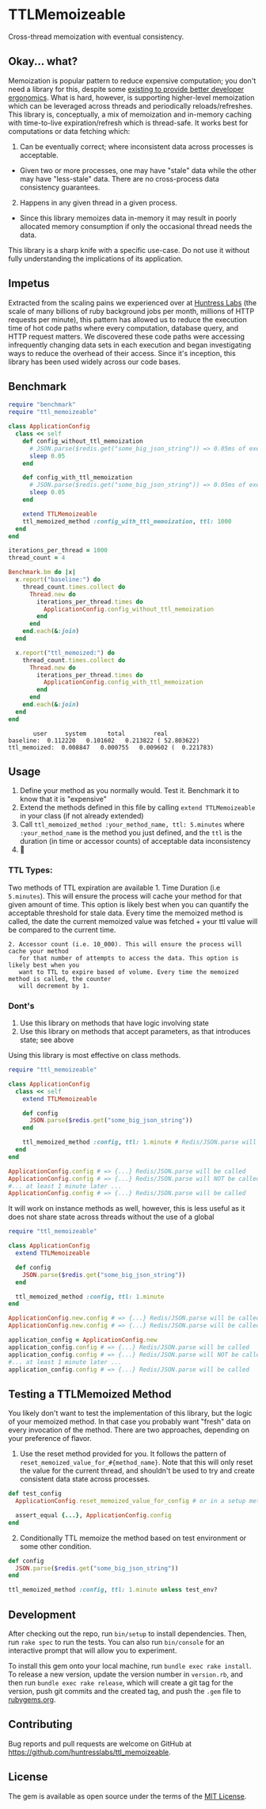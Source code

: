 # TTLMemoizeable

Cross-thread memoization with eventual consistency.

## Okay... what?

Memoization is popular pattern to reduce expensive computation; you don't need a library for this, despite some [existing to provide better developer ergonomics](https://github.com/matthewrudy/memoist). What is hard, however, is supporting higher-level memoization which can be leveraged across threads and periodically reloads/refreshes. This library is, conceptually, a mix of memoization and in-memory caching with time-to-live expiration/refresh which is thread-safe. It works best for computations or data fetching which:

1. Can be eventually correct; where inconsistent data across processes is acceptable.
  - Given two or more processes, one may have "stale" data while the other may have "less-stale" data. There are no cross-process data consistency guarantees.
2. Happens in any given thread in a given process.
  - Since this library memoizes data in-memory it may result in poorly allocated memory consumption if only the occasional thread needs the data.

This library is a sharp knife with a specific use-case. Do not use it without fully understanding the implications of its application.

## Impetus

Extracted from the scaling pains we experienced over at [Huntress Labs](https://www.huntress.com) (the scale of many billions of ruby background jobs per month, millions of HTTP requests per minute), this pattern has allowed us to reduce the execution time of hot code paths where every computation, database query, and HTTP request matters. We discovered these code paths were accessing infrequently changing data sets in each execution and began investigating ways to reduce the overhead of their access. Since it's inception, this library has been used widely across our code bases.

## Benchmark

```ruby
require "benchmark"
require "ttl_memoizeable"

class ApplicationConfig
  class << self
    def config_without_ttl_memoization
      # JSON.parse($redis.get("some_big_json_string")) => 0.05ms of execution time
      sleep 0.05
    end

    def config_with_ttl_memoization
      # JSON.parse($redis.get("some_big_json_string")) => 0.05ms of execution time
      sleep 0.05
    end

    extend TTLMemoizeable
    ttl_memoized_method :config_with_ttl_memoization, ttl: 1000
  end
end

iterations_per_thread = 1000
thread_count = 4

Benchmark.bm do |x|
  x.report("baseline:") do
    thread_count.times.collect do
      Thread.new do
        iterations_per_thread.times do
          ApplicationConfig.config_without_ttl_memoization
        end
      end
    end.each(&:join)
  end

  x.report("ttl_memoized:") do
    thread_count.times.collect do
      Thread.new do
        iterations_per_thread.times do
          ApplicationConfig.config_with_ttl_memoization
        end
      end
    end.each(&:join)
  end
end
```

```
       user     system      total        real
baseline:  0.112220   0.101602   0.213822 ( 52.803622)
ttl_memoized:  0.008847   0.000755   0.009602 (  0.221783)
```

## Usage

  1. Define your method as you normally would. Test it. Benchmark it to know that it is "expensive"
  2. Extend the methods defined in this file by calling `extend TTLMemoizeable` in your class (if not already extended)
  3. Call `ttl_memoized_method :your_method_name, ttl: 5.minutes` where `:your_method_name` is the method you just defined, and the `ttl` is the duration (in time or accessor counts) of acceptable data inconsistency
  4. 🎉

### TTL Types:
  Two methods of TTL expiration are available
    1. Time Duration (i.e `5.minutes`). This will ensure the process will cache your method
       for that given amount of time. This option is likely best when you can quantify the
       acceptable threshold for stale data. Every time the memoized method is called, the date
       the current memoized value was fetched + your ttl value will be compared to the current time.

    2. Accessor count (i.e. 10_000). This will ensure the process will cache your method
       for that number of attempts to access the data. This option is likely best when you
       want to TTL to expire based of volume. Every time the memoized method is called, the counter
       will decrement by 1.


### Dont's

1. Use this library on methods that have logic involving state
2. Use this library on methods that accept parameters, as that introduces state; see above


Using this library is most effective on class methods.

```ruby
require "ttl_memoizeable"

class ApplicationConfig
  class << self
    extend TTLMemoizeable

    def config
      JSON.parse($redis.get("some_big_json_string"))
    end

    ttl_memoized_method :config, ttl: 1.minute # Redis/JSON.parse will only be hit once per minute from this process
  end
end

ApplicationConfig.config # => {...} Redis/JSON.parse will be called
ApplicationConfig.config # => {...} Redis/JSON.parse will NOT be called
#... at least 1 minute later ...
ApplicationConfig.config # => {...} Redis/JSON.parse will be called
```


It will work on instance methods as well, however, this is less useful as it does not share state across threads without the use of a global
```ruby
require "ttl_memoizeable"

class ApplicationConfig
  extend TTLMemoizeable

  def config
    JSON.parse($redis.get("some_big_json_string"))
  end

  ttl_memoized_method :config, ttl: 1.minute
end

ApplicationConfig.new.config # => {...} Redis/JSON.parse will be called
ApplicationConfig.new.config # => {...} Redis/JSON.parse will be called

application_config = ApplicationConfig.new
application_config.config # => {...} Redis/JSON.parse will be called
application_config.config # => {...} Redis/JSON.parse will NOT be called
#... at least 1 minute later ...
application_config.config # => {...} Redis/JSON.parse will be called
```

## Testing a TTLMemoized Method

You likely don't want to test the implementation of this library, but the logic of your memoized method. In that case you probably want "fresh" data on every invocation of the method. There are two approaches, depending on your preference of flavor.

1. Use the reset method provided for you. It follows the pattern of `reset_memoized_value_for_#{method_name}`. Note that this will only reset the value for the current thread, and shouldn't be used to try and create consistent data state across processes.
```ruby
def test_config
  ApplicationConfig.reset_memoized_value_for_config # or in a setup method or before block if available

  assert_equal {...}, ApplicationConfig.config
end
```

2. Conditionally TTL memoize the method based on test environment or some other condition.
```ruby
def config
  JSON.parse($redis.get("some_big_json_string"))
end

ttl_memoized_method :config, ttl: 1.minute unless test_env?
```

## Development

After checking out the repo, run `bin/setup` to install dependencies. Then, run `rake spec` to run the tests. You can also run `bin/console` for an interactive prompt that will allow you to experiment.

To install this gem onto your local machine, run `bundle exec rake install`. To release a new version, update the version number in `version.rb`, and then run `bundle exec rake release`, which will create a git tag for the version, push git commits and the created tag, and push the `.gem` file to [rubygems.org](https://rubygems.org).

## Contributing

Bug reports and pull requests are welcome on GitHub at https://github.com/huntresslabs/ttl_memoizeable.

## License

The gem is available as open source under the terms of the [MIT License](https://opensource.org/licenses/MIT).
